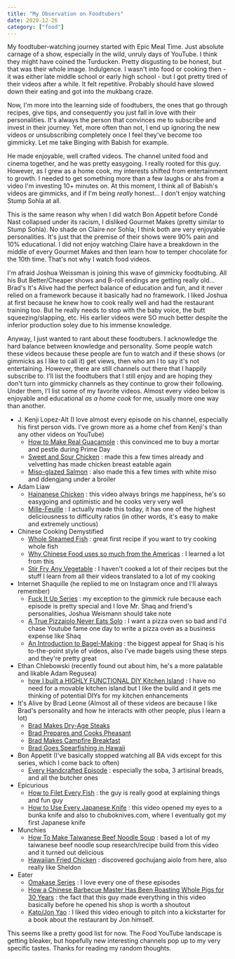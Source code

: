 ```yaml
---
title: "My Observation on Foodtubers"
date: 2020-12-26
category: ["food"]
---
```


My foodtuber-watching journey started with Epic Meal Time. Just absolute carnage of a show, especially in the wild, unruly days of YouTube. I think they might have coined the Turducken. Pretty disgusting to be honest, but that was their whole image. Indulgence. I wasn't into food or cooking then - it was either late middle school or early high school - but I got pretty tired of their videos after a while. It felt repetitive. Probably should have slowed down their eating and got into the mukbang craze.

Now, I'm more into the learning side of foodtubers, the ones that go through recipes, give tips, and consequently you just fall in love with their personalities. It's always the person that convinces me to subscribe and invest in their journey. Yet, more often than not, I end up ignoring the new videos or unsubscribing completely once I feel they've become too gimmicky. Let me take Binging with Babish for example.

He made enjoyable, well crafted videos. The channel united food and cinema together, and he was pretty easygoing. I really rooted for this guy. However, as I grew as a home cook, my interests shifted from entertainment to growth. I needed to get something more than a few laughs or ahs from a video I'm investing 10+ minutes on. At this moment, I think all of Babish's videos are gimmicks, and if I'm being *really* honest... I don't enjoy watching Stump Sohla at all.

This is the same reason why when I did watch Bon Appetit before Condé Nast collapsed under its racism, I disliked Gourmet Makes (pretty similar to Stump Sohla). No shade on Claire nor Sohla; I think both are very enjoyable personalities. It's just that the premise of their shows were 90% pain and 10% educational. I did not enjoy watching Claire have a breakdown in the middle of every Gourmet Makes and then learn how to temper chocolate for the 10th time. That's not why I watch food videos.

I'm afraid Joshua Weissman is joining this wave of gimmicky foodtubing. All his But Better/Cheaper shows and B-roll endings are getting really old... Brad's It's Alive had the perfect balance of education and fun, and it never relied on a framework because it basically had no framework. I liked Joshua at first because he knew how to cook really well and had the restaurant training too. But he really needs to stop with the baby voice, the butt squeezing/slapping, etc. His earlier videos were SO much better despite the inferior production soley due to his immense knowledge.

Anyway, I just wanted to rant about these foodtubers. I acknowledge the hard balance between knowledge and personality. Some people watch these videos because these people are fun to watch and if these shows (or gimmicks as I like to call it) get views, then who am I to say it's not entertaining. However, there are still channels out there that I happily subscribe to. I'll list the foodtubers that I still enjoy and are hoping they don't turn into gimmicky channels as they continue to grow their following. Under them, I'l list some of my favorite videos. Almost every video below is enjoyable and educational *as a home cook* for me, usually more one way than another.

- J. Kenji Lopez-Alt (I love almost every episode on his channel, especially his first person vids. I've grown more as a home chef from Kenji's than any other videos on YouTube)
    - [How to Make Real Guacamole](https://youtu.be/7KjWFcIi4_8) : this convinced me to buy a mortar and pestle during Prime Day
    - [Sweet and Sour Chicken](https://youtu.be/BNyVPQoCibg) : made this a few times already and velvetting has made chicken breast eatable again
    - [Miso-glazed Salmon](https://youtu.be/51GpBG4iJcA) : also made this a few times with white miso and ddengjang under a broiler
- Adam Liaw
    - [Hainanese Chicken](https://youtu.be/XPA3rn1XImY) : this video always brings me happiness, he's so easygoing and optimistic and he cooks very very well
    - [Mille-Feuille](https://www.youtube.com/watch?v=PPQOTKxj63Y) : I actually made this today, it has one of the highest deliciousness to difficulty ratios (in other words, it's easy to make and extremely unctious)
- Chinese Cooking Demystified
    - [Whole Steamed Fish](https://www.youtube.com/watch?v=dUyw0V7X1tg) : great first recipe if you want to try cooking whole fish
    - [Why Chinese Food uses so much from the Americas](https://www.youtube.com/watch?v=irrRrr1FvmQ) : I learned a lot from this
    - [Stir Fry Any Vegetable](https://www.youtube.com/watch?v=a-Yu8qOAEYQ) : I haven't cooked a lot of their recipes but the stuff I learn from all their videos translated to a lot of my cooking
- Internet Shaquille (he replied to me on Instagram once and I'll always remember)
    - [Fuck It Up Series](https://youtube.com/playlist?list=PLr0nckv6sftk8tx9U3ywSWJ4Y_jRokB2x) : my exception to the gimmick rule because each episode is pretty special and I love Mr. Shaq and friend's personalities, Joshua Weismann should take note
    - [A True Pizzaiolo Never Eats Solo](https://www.youtube.com/watch?v=zGQ71_bjvSw) : I want a pizza oven so bad and I'd chase Youtube fame one day to write a pizza oven as a business expense like Shaq
    - [An Introduction to Bagel-Making](https://www.youtube.com/watch?v=W6B6fGhOm3g) : the biggest appeal for Shaq is his to-the-point style of videos, also I've made bagels using these steps and they're pretty great
- Ethan Chlebowski (recently found out about him, he's a more palatable and likable Adam Regusea)
    - [how I built a HIGHLY FUNCTIONAL DIY Kitchen Island](https://youtu.be/k6m0XH1fV7w) : I have no need for a movable kitchen island but I like the build and it gets me thinking of potential DIYs for my kitchen enhancements
- It's Alive by Brad Leone (Almost all of these videos are because I like Brad's personality and how he interacts with other people, plus I learn a lot)
    - [Brad Makes Dry-Age Steaks](https://youtu.be/RAWvd_9La5c)
    - [Brad Prepares and Cooks Pheasant](https://youtu.be/i80OccEM1Fo)
    - [Brad Makes Campfire Breakfast](https://youtu.be/yyubL84R5Mo)
    - [Brad Goes Spearfishing in Hawaii](https://youtu.be/iXsVKqDXrZE)
- Bon Appetit (I've basically stopped watching all BA vids except for this series, which I come back to often)
    - [Every Handcrafted Episode](https://youtube.com/playlist?list=PLKtIunYVkv_SsxML1CfZLcTDYsUnBewaf) : especially the soba, 3 artisinal breads, and all the butcher ones
- Epicurious
    - [How to Filet Every Fish](https://youtu.be/wcueSXGueJs) : the guy is really good at explaining things and fun guy
    - [How to Use Every Japanese Knife](https://youtu.be/FDNNG9doFe4) : this video opened my eyes to a bunka knife and also to chuboknives.com, where I eventually got my first Japanese knife
- Munchies
    - [How To Make Taiwanese Beef Noodle Soup](https://www.youtube.com/watch?v=IK1m8rnjk2w) : based a lot of my taiwanese beef noodle soup research/recipe build from this video and it turned out delicious
    - [Hawaiian Fried Chicken](https://youtu.be/ek_CUJY-Jmc) : discovered gochujang aiolo from here, also really like Sheldon
- Eater
    - [Omakase Series](https://youtube.com/playlist?list=PLUeEVLHfB5-Qsx-3arUU2tLGzHvsJ_yOB) : I love every one of these episodes
    - [How a Chinese Barbecue Master Has Been Roasting Whole Pigs for 30 Years](https://youtu.be/YsyHUkUuwo8) : the fact that this guy made everything in this video basically before he opened his shop is worth a shoutout
    - [Kato/Jon Yao](https://www.youtube.com/watch?v=NGbFtTYQpus) : I liked this video enough to pitch into a kickstarter for a book about the restaurant by Jon himself.

This seems like a pretty good list for now. The Food YouTube landscape is getting bleaker, but hopefully new interesting channels pop up to my very specific tastes. Thanks for reading my random thoughts. 